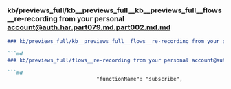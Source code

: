 ### kb/previews_full/kb__previews_full__kb__previews_full__flows__re-recording from your personal account@auth.har.part079.md.part002.md.md

```md
### kb/previews_full/kb__previews_full__flows__re-recording from your personal account@auth.har.part079.md.part002.md

```md
### kb/previews_full/flows__re-recording from your personal account@auth.har.part079.md (part 002)

```md
                             "functionName": "subscribe",
                    
```

```

```

```
